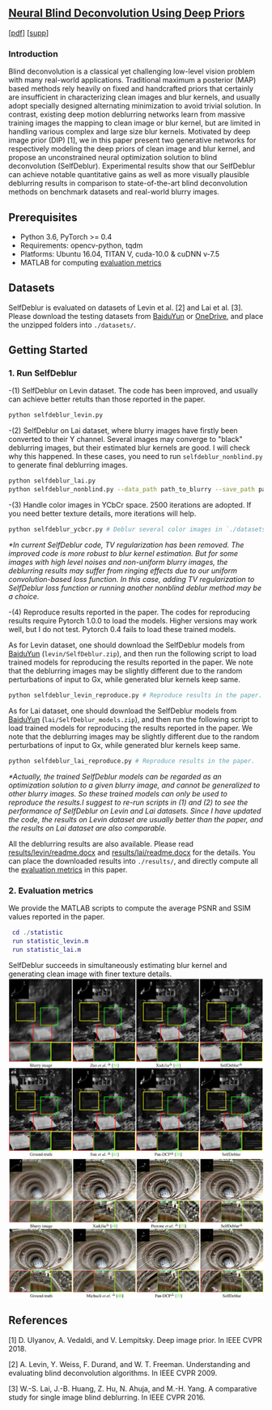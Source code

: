 ## [Neural Blind Deconvolution Using Deep Priors](https://www.researchgate.net/publication/335013294_Neural_Blind_Deconvolution_Using_Deep_Priors) 
[[pdf](https://www.researchgate.net/publication/335013294_Neural_Blind_Deconvolution_Using_Deep_Priors)] [[supp](https://csdwren.github.io/papers/SelfDeblur_supp.pdf)]


### Introduction
Blind deconvolution is a classical yet challenging low-level vision problem with many real-world applications.
Traditional maximum a posterior (MAP) based methods rely heavily on fixed and handcrafted priors that certainly are insufficient in characterizing clean images and blur kernels, and usually adopt specially designed alternating minimization to avoid trivial solution.
In contrast, existing deep motion deblurring networks learn from massive training images the mapping to clean image or blur kernel, but are limited in handling various complex and large size blur kernels.
Motivated by deep image prior (DIP) [1], we in this paper present two generative networks for respectively modeling the deep priors of clean image and blur kernel, and propose an unconstrained neural optimization solution to blind deconvolution (SelfDeblur).
Experimental results show that our SelfDeblur can achieve notable quantitative gains as well as more visually plausible deblurring results in comparison to state-of-the-art blind deconvolution methods on benchmark datasets and real-world blurry images.


## Prerequisites
- Python 3.6, PyTorch >= 0.4 
- Requirements: opencv-python, tqdm
- Platforms: Ubuntu 16.04, TITAN V, cuda-10.0 & cuDNN v-7.5
- MATLAB for computing [evaluation metrics](statistic/)


## Datasets

SelfDeblur is evaluated on datasets of Levin et al. [2] and Lai et al. [3]. 
Please download the testing datasets from [BaiduYun](https://pan.baidu.com/s/1FRqEzhkfs0ZIy0TuZm7Cnw)
or [OneDrive](https://1drv.ms/u/s!An-BNLJWOClliGSEa6QY9TVedqJH?e=8vSWld), 
and place the unzipped folders into `./datasets/`.


## Getting Started

### 1. Run SelfDeblur


-(1) SelfDeblur on Levin dataset. The code has been improved, and usually can achieve better retults than those reported in the paper.
```bash
python selfdeblur_levin.py 
```

-(2) SelfDeblur on Lai dataset, where blurry images have firstly been converted to their Y channel. Several images may converge to "black" deblurring images, but their estimated blur kernels are good. I will check why this happened. In these cases, you need to run `selfdeblur_nonblind.py` to generate final deblurring images.
```bash
python selfdeblur_lai.py 
python selfdeblur_nonblind.py --data_path path_to_blurry --save_path path_to_estimated_kernel # Optional nonblind SelfDeblur. Given kernel estimated by Gk, only update Gx.
```

-(3) Handle color images in YCbCr space. 2500 iterations are adopted. If you need better texture details, more iterations will help. 
```bash
python selfdeblur_ycbcr.py # Deblur several color images in `./datasets/real/`.
```

_*In current SelfDeblur code, TV regularization has been removed. The improved code is more robust to blur kernel estimation. But for some images with high level noises and non-uniform blurry images, the deblurring results may suffer from ringing effects due to our uniform convolution-based loss function. In this case, adding TV regularization to SelfDeblur loss function or running another nonblind deblur method may be a choice._


-(4) Reproduce results reported in the paper. The codes for reproducing results require Pytorch 1.0.0 to load the models. Higher versions may work well, but I do not test. Pytorch 0.4 fails to load these trained models. 

As for Levin dataset, one should download the SelfDeblur models from [BaiduYun](https://pan.baidu.com/s/1u0TZqmmHEzt6TX6Te75VRA) (`levin/SelfDeblur.zip`), and then run the following script to load trained models for reproducing the results reported in the paper. 
We note that the deblurring images may be slightly different due to the random perturbations of input to Gx, while generated blur kernels keep same.  
```bash
python selfdeblur_levin_reproduce.py # Reproduce results in the paper. 
```

As for Lai dataset, one should download the SelfDeblur models from [BaiduYun](https://pan.baidu.com/s/1I42WVCLz2SwPjJD7nydJvg) (`lai/SelfDeblur_models.zip`), and then run the following script to load trained models for reproducing the results reported in the paper. 
We note that the deblurring images may be slightly different due to the random perturbations of input to Gx, while generated blur kernels keep same. 
```bash
python selfdeblur_lai_reproduce.py # Reproduce results in the paper. 
```

_*Actually, the trained SelfDeblur models can be regarded as an optimization solution to a given blurry image, and cannot be generalized to other blurry images. So these trained models can only be used to reproduce the results.I suggest to re-run scripts in (1) and (2) to see the performance of SelfDeblur on Levin and Lai datasets. Since I have updated the code, the results on Levin dataset are usually better than the paper, and the results on Lai dataset are also comparable._



All the deblurring results are also available. Please read [results/levin/readme.docx](/results/levin/readme.docx) and [results/lai/readme.docx](results/lai/readme.docx) for the details. 
You can place the downloaded results into `./results/`, and directly compute all the [evaluation metrics](statistic/) in this paper.  

### 2. Evaluation metrics

We provide the MATLAB scripts to compute the average PSNR and SSIM values reported in the paper.
 

```Matlab
 cd ./statistic
 run statistic_levin.m 
 run statistic_lai.m 
```


SelfDeblur succeeds in simultaneously estimating blur kernel and generating clean image with finer texture details. 
<img src="results/demo/levin.png" width="800px"/>
<img src="results/demo/lai.jpg" width="800px"/> 


## References
[1] D. Ulyanov, A. Vedaldi, and V. Lempitsky. Deep image prior. In IEEE CVPR 2018. 

[2] A. Levin, Y. Weiss, F. Durand, and W. T. Freeman. Understanding and evaluating blind deconvolution algorithms. In IEEE CVPR 2009. 

[3] W.-S. Lai, J.-B. Huang, Z. Hu, N. Ahuja, and M.-H. Yang. A comparative study for single image blind deblurring. In IEEE CVPR 2016.





